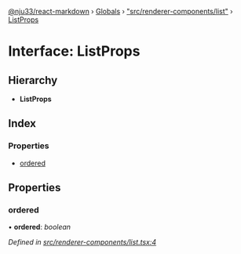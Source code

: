 [@nju33/react-markdown](../README.md) › [Globals](../globals.md) › ["src/renderer-components/list"](../modules/_src_renderer_components_list_.md) › [ListProps](_src_renderer_components_list_.listprops.md)

# Interface: ListProps

## Hierarchy

* **ListProps**

## Index

### Properties

* [ordered](_src_renderer_components_list_.listprops.md#ordered)

## Properties

###  ordered

• **ordered**: *boolean*

*Defined in [src/renderer-components/list.tsx:4](https://github.com/nju33/react-markdown/blob/6bc1522/src/renderer-components/list.tsx#L4)*
